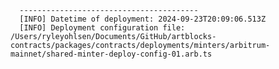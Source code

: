 
      ----------------------------------------
      [INFO] Datetime of deployment: 2024-09-23T20:09:06.513Z
      [INFO] Deployment configuration file: /Users/ryleyohlsen/Documents/GitHub/artblocks-contracts/packages/contracts/deployments/minters/arbitrum-mainnet/shared-minter-deploy-config-01.arb.ts

    